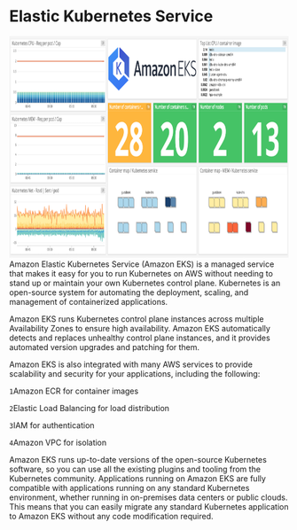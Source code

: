 # Elastic Kubernetes Service
<img src="https://raw.githubusercontent.com/DataDog/integrations-core/master/amazon_eks/images/amazon_eks_dashboard.png" height=400 width=800>
Amazon Elastic Kubernetes Service (Amazon EKS) is a managed service that makes it easy for you to run Kubernetes on AWS without needing to stand up or maintain your own Kubernetes control plane. Kubernetes is an open-source system for automating the deployment, scaling, and management of containerized applications.

Amazon EKS runs Kubernetes control plane instances across multiple Availability Zones to ensure high availability. Amazon EKS automatically detects and replaces unhealthy control plane instances, and it provides automated version upgrades and patching for them.

Amazon EKS is also integrated with many AWS services to provide scalability and security for your applications, including the following:

`1`Amazon ECR for container images

`2`Elastic Load Balancing for load distribution

`3`IAM for authentication

`4`Amazon VPC for isolation

Amazon EKS runs up-to-date versions of the open-source Kubernetes software, so you can use all the existing plugins and tooling from the Kubernetes community. Applications running on Amazon EKS are fully compatible with applications running on any standard Kubernetes environment, whether running in on-premises data centers or public clouds. This means that you can easily migrate any standard Kubernetes application to Amazon EKS without any code modification required. 
